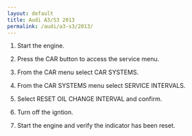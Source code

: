 ```yaml
---
layout: default
title: Audi A3/S3 2013
permalink: /audi/a3-s3/2013/
---
```

1. Start the engine.

2. Press the CAR button to access the service menu.

3. From the CAR menu select CAR SYSTEMS.

4. From the CAR SYSTEMS menu select SERVICE INTERVALS.

5. Select RESET OIL CHANGE INTERVAL and confirm.

6. Turn off the igntion.

7. Start the engine and verify the indicator has been reset.
